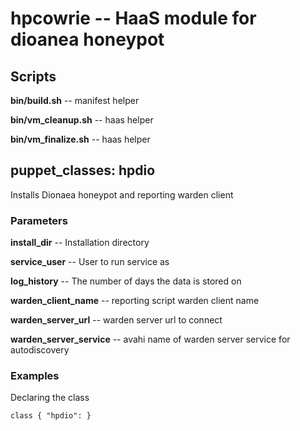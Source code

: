 # hpcowrie -- HaaS module for dioanea honeypot

## Scripts

**bin/build.sh** -- manifest helper

**bin/vm_cleanup.sh** -- haas helper

**bin/vm_finalize.sh** -- haas helper

## puppet_classes: hpdio

Installs Dionaea honeypot and reporting warden client

### Parameters

**install_dir** -- Installation directory

**service_user** -- User to run service as

**log_history** -- The number of days the data is stored on

**warden_client_name** -- reporting script warden client name

**warden_server_url** -- warden server url to connect

**warden_server_service** -- avahi name of warden server service for autodiscovery

### Examples

Declaring the class

```
class { "hpdio": }
```

